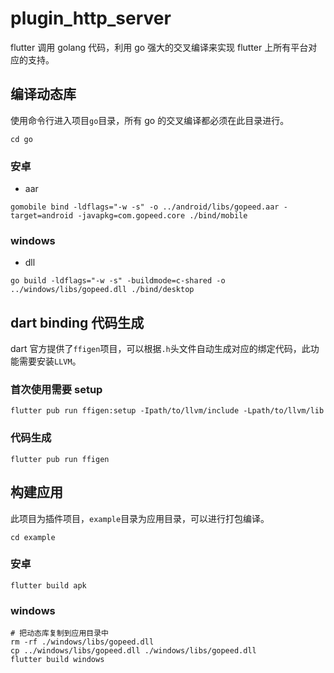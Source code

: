 # plugin_http_server

flutter 调用 golang 代码，利用 go 强大的交叉编译来实现 flutter 上所有平台对应的支持。

## 编译动态库

使用命令行进入项目`go`目录，所有 go 的交叉编译都必须在此目录进行。

```
cd go
```

### 安卓

- aar

```
gomobile bind -ldflags="-w -s" -o ../android/libs/gopeed.aar -target=android -javapkg=com.gopeed.core ./bind/mobile
```

### windows

- dll

```
go build -ldflags="-w -s" -buildmode=c-shared -o ../windows/libs/gopeed.dll ./bind/desktop
```

## dart binding 代码生成

dart 官方提供了`ffigen`项目，可以根据`.h`头文件自动生成对应的绑定代码，此功能需要安装`LLVM`。

### 首次使用需要 setup

```
flutter pub run ffigen:setup -Ipath/to/llvm/include -Lpath/to/llvm/lib
```

### 代码生成

```
flutter pub run ffigen
```

## 构建应用

此项目为插件项目，`example`目录为应用目录，可以进行打包编译。

```
cd example
```

### 安卓

```
flutter build apk
```

### windows

```
# 把动态库复制到应用目录中
rm -rf ./windows/libs/gopeed.dll
cp ../windows/libs/gopeed.dll ./windows/libs/gopeed.dll
flutter build windows
```
